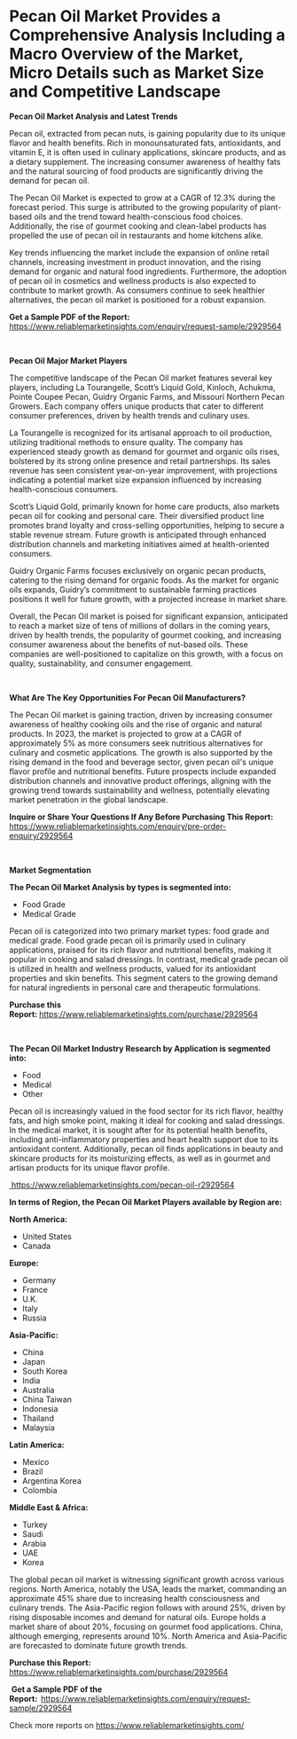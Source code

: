 <p><h1>Pecan Oil Market Provides a Comprehensive Analysis Including a Macro Overview of the Market, Micro Details such as Market Size and Competitive Landscape</h1></p><p><strong>Pecan Oil Market Analysis and Latest Trends</strong></p>
<p><p>Pecan oil, extracted from pecan nuts, is gaining popularity due to its unique flavor and health benefits. Rich in monounsaturated fats, antioxidants, and vitamin E, it is often used in culinary applications, skincare products, and as a dietary supplement. The increasing consumer awareness of healthy fats and the natural sourcing of food products are significantly driving the demand for pecan oil.</p><p>The Pecan Oil Market is expected to grow at a CAGR of 12.3% during the forecast period. This surge is attributed to the growing popularity of plant-based oils and the trend toward health-conscious food choices. Additionally, the rise of gourmet cooking and clean-label products has propelled the use of pecan oil in restaurants and home kitchens alike.</p><p>Key trends influencing the market include the expansion of online retail channels, increasing investment in product innovation, and the rising demand for organic and natural food ingredients. Furthermore, the adoption of pecan oil in cosmetics and wellness products is also expected to contribute to market growth. As consumers continue to seek healthier alternatives, the pecan oil market is positioned for a robust expansion.</p></p>
<p><strong>Get a Sample PDF of the Report:&nbsp;</strong> <a href="https://www.reliablemarketinsights.com/enquiry/request-sample/2929564?utm_campaign=3167&utm_medium=2&utm_source=Github&utm_content=ia&utm_term=12032025&utm_id=pecan-oil">https://www.reliablemarketinsights.com/enquiry/request-sample/2929564</a></p>
<p>&nbsp;</p>
<p><strong>Pecan Oil Major Market Players</strong></p>
<p><p>The competitive landscape of the Pecan Oil market features several key players, including La Tourangelle, Scott’s Liquid Gold, Kinloch, Achukma, Pointe Coupee Pecan, Guidry Organic Farms, and Missouri Northern Pecan Growers. Each company offers unique products that cater to different consumer preferences, driven by health trends and culinary uses.</p><p>La Tourangelle is recognized for its artisanal approach to oil production, utilizing traditional methods to ensure quality. The company has experienced steady growth as demand for gourmet and organic oils rises, bolstered by its strong online presence and retail partnerships. Its sales revenue has seen consistent year-on-year improvement, with projections indicating a potential market size expansion influenced by increasing health-conscious consumers.</p><p>Scott’s Liquid Gold, primarily known for home care products, also markets pecan oil for cooking and personal care. Their diversified product line promotes brand loyalty and cross-selling opportunities, helping to secure a stable revenue stream. Future growth is anticipated through enhanced distribution channels and marketing initiatives aimed at health-oriented consumers.</p><p>Guidry Organic Farms focuses exclusively on organic pecan products, catering to the rising demand for organic foods. As the market for organic oils expands, Guidry’s commitment to sustainable farming practices positions it well for future growth, with a projected increase in market share.</p><p>Overall, the Pecan Oil market is poised for significant expansion, anticipated to reach a market size of tens of millions of dollars in the coming years, driven by health trends, the popularity of gourmet cooking, and increasing consumer awareness about the benefits of nut-based oils. These companies are well-positioned to capitalize on this growth, with a focus on quality, sustainability, and consumer engagement.</p></p>
<p>&nbsp;</p>
<p><strong>What Are The Key Opportunities For Pecan Oil Manufacturers?</strong></p>
<p><p>The Pecan Oil market is gaining traction, driven by increasing consumer awareness of healthy cooking oils and the rise of organic and natural products. In 2023, the market is projected to grow at a CAGR of approximately 5% as more consumers seek nutritious alternatives for culinary and cosmetic applications. The growth is also supported by the rising demand in the food and beverage sector, given pecan oil's unique flavor profile and nutritional benefits. Future prospects include expanded distribution channels and innovative product offerings, aligning with the growing trend towards sustainability and wellness, potentially elevating market penetration in the global landscape.</p></p>
<p><strong>Inquire or Share Your Questions If Any Before Purchasing This Report:</strong> <a href="https://www.reliablemarketinsights.com/enquiry/pre-order-enquiry/2929564?utm_campaign=3167&utm_medium=2&utm_source=Github&utm_content=ia&utm_term=12032025&utm_id=pecan-oil">https://www.reliablemarketinsights.com/enquiry/pre-order-enquiry/2929564</a></p>
<p>&nbsp;</p>
<p><strong>Market Segmentation</strong></p>
<p><strong>The Pecan Oil Market Analysis by types is segmented into:</strong></p>
<p><ul><li>Food Grade</li><li>Medical Grade</li></ul></p>
<p><p>Pecan oil is categorized into two primary market types: food grade and medical grade. Food grade pecan oil is primarily used in culinary applications, praised for its rich flavor and nutritional benefits, making it popular in cooking and salad dressings. In contrast, medical grade pecan oil is utilized in health and wellness products, valued for its antioxidant properties and skin benefits. This segment caters to the growing demand for natural ingredients in personal care and therapeutic formulations.</p></p>
<p><strong>Purchase this Report:&nbsp;</strong><a href="https://www.reliablemarketinsights.com/purchase/2929564?utm_campaign=3167&utm_medium=2&utm_source=Github&utm_content=ia&utm_term=12032025&utm_id=pecan-oil">https://www.reliablemarketinsights.com/purchase/2929564</a></p>
<p>&nbsp;</p>
<p><strong>The Pecan Oil Market Industry Research by Application is segmented into:</strong></p>
<p><ul><li>Food</li><li>Medical</li><li>Other</li></ul></p>
<p><p>Pecan oil is increasingly valued in the food sector for its rich flavor, healthy fats, and high smoke point, making it ideal for cooking and salad dressings. In the medical market, it is sought after for its potential health benefits, including anti-inflammatory properties and heart health support due to its antioxidant content. Additionally, pecan oil finds applications in beauty and skincare products for its moisturizing effects, as well as in gourmet and artisan products for its unique flavor profile.</p></p>
<p><a href="https://www.reliablemarketinsights.com/pecan-oil-r2929564?utm_campaign=3167&utm_medium=2&utm_source=Github&utm_content=ia&utm_term=12032025&utm_id=pecan-oil">&nbsp;https://www.reliablemarketinsights.com/pecan-oil-r2929564</a></p>
<p><strong>In terms of Region, the Pecan Oil Market Players available by Region are:</strong></p>
<p>
    <p> <strong> North America: </strong>
        <ul>
            <li>United States</li>
            <li>Canada</li>
        </ul>
        </p> 
    <p> <strong> Europe: </strong>
        <ul>
            <li>Germany</li>
            <li>France</li>
            <li>U.K.</li>
            <li>Italy</li>
            <li>Russia</li>
        </ul>
        </p> 
    <p> <strong> Asia-Pacific: </strong>
        <ul>
            <li>China</li>
            <li>Japan</li>
            <li>South Korea</li>
            <li>India</li>
            <li>Australia</li>
            <li>China Taiwan</li>
            <li>Indonesia</li>
            <li>Thailand</li>
            <li>Malaysia</li>
        </ul>
        </p> 
    <p> <strong> Latin America: </strong>
        <ul>
            <li>Mexico</li>
            <li>Brazil</li>
            <li>Argentina Korea</li>
            <li>Colombia</li>
        </ul>
        </p> 
    <p> <strong> Middle East & Africa: </strong>
        <ul>
            <li>Turkey</li>
            <li>Saudi</li>
            <li>Arabia</li>
            <li>UAE</li>
            <li>Korea</li>
        </ul>
    </p>
    </p>
<p><p>The global pecan oil market is witnessing significant growth across various regions. North America, notably the USA, leads the market, commanding an approximate 45% share due to increasing health consciousness and culinary trends. The Asia-Pacific region follows with around 25%, driven by rising disposable incomes and demand for natural oils. Europe holds a market share of about 20%, focusing on gourmet food applications. China, although emerging, represents around 10%. North America and Asia-Pacific are forecasted to dominate future growth trends.</p></p>
<p><strong>Purchase this Report: </strong><a href="https://www.reliablemarketinsights.com/purchase/2929564?utm_campaign=3167&utm_medium=2&utm_source=Github&utm_content=ia&utm_term=12032025&utm_id=pecan-oil">https://www.reliablemarketinsights.com/purchase/2929564</a></p>
<p>&nbsp;<strong>Get a Sample PDF of the Report:&nbsp;&nbsp;</strong><a href="https://www.reliablemarketinsights.com/enquiry/request-sample/2929564?utm_campaign=3167&utm_medium=2&utm_source=Github&utm_content=ia&utm_term=12032025&utm_id=pecan-oil">https://www.reliablemarketinsights.com/enquiry/request-sample/2929564</a></p>
<p><strong></strong></p>
<p>Check more reports on <a href="https://www.reliablemarketinsights.com/?utm_campaign=3167&utm_medium=2&utm_source=Github&utm_content=ia&utm_term=12032025&utm_id=pecan-oil">https://www.reliablemarketinsights.com/</a></p>